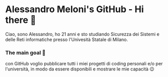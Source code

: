 # Alessandro Meloni's GitHub - Hi there 👋

Ciao, sono Alessandro, ho 21 anni e sto studiando Sicurezza dei Sistemi e delle Reti informatiche presso l'Univesità Statale di Milano.



### The main goal 🎯

con GitHub voglio pubblicare tutti i miei progetti di coding personali e/o per l'università, in modo da essere disponibili e mostrare le mie capacità :wink:

<!--
**melo222/melo222** is a ✨ _spec
